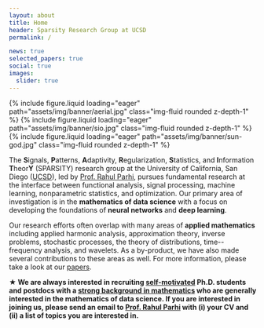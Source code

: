 ```yaml
---
layout: about
title: Home
header: Sparsity Research Group at UCSD
permalink: /

news: true
selected_papers: true
social: true
images:
  slider: true
---
```


<swiper-container keyboard="true" navigation="true" pagination="true" pagination-clickable="true" pagination-dynamic-bullets="true" rewind="true" autoplay=true>
  <swiper-slide>{% include figure.liquid loading="eager" path="assets/img/banner/aerial.jpg" class="img-fluid rounded z-depth-1" %}</swiper-slide>
  <swiper-slide>{% include figure.liquid loading="eager" path="assets/img/banner/sio.jpg" class="img-fluid rounded z-depth-1" %}</swiper-slide>
  <swiper-slide>{% include figure.liquid loading="eager" path="assets/img/banner/sun-god.jpg" class="img-fluid rounded z-depth-1" %}</swiper-slide>
</swiper-container>

The **S**ignals, **P**atterns, **A**daptivity, **R**egularization,
**S**tatistics, and **I**nformation **T**heor**Y** (SPARSITY) research group at
the University of California, San Diego ([UCSD](https://ucsd.edu/)), led by
[Prof. Rahul Parhi](/rahul/), pursues fundamental research at the interface
between functional analysis, signal processing, machine learning, nonparametric
statistics, and optimization. Our primary area of investigation is in the
**mathematics of data science** with a focus on developing the foundations of
**neural networks** and **deep learning**.

Our research efforts often overlap with many areas of **applied mathematics**
including applied harmonic analysis, approximation theory, inverse problems,
stochastic processes, the theory of distributions, time--frequency analysis, and
wavelets.  As a by-product, we have also made several contributions to these
areas as well.  For more information, please take a look at our
[papers](/papers/).

**&#9733; We are always interested in recruiting <ins>self-motivated</ins> Ph.D.
students and postdocs with a <ins>strong background in mathematics</ins> who are
generally interested in the mathematics of data science. If you are interested
in joining us, please send an email to [Prof. Rahul Parhi](/rahul/) with (i)
your CV and (ii) a list of topics you are interested in.**
